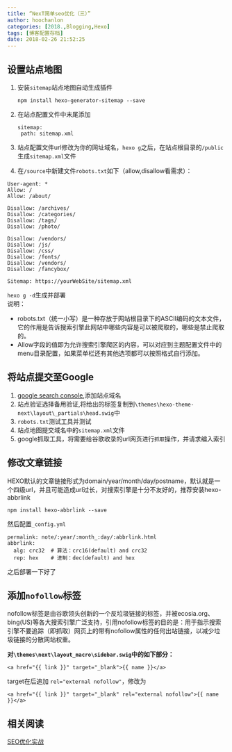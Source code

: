 ```yaml
---
title: “NexT简单seo优化（三）”
author: hoochanlon
categories: [2018.,Blogging,Hexo]
tags: [博客配置存档]
date: 2018-02-26 21:52:25
---
```


## 设置站点地图

1. 安装`sitemap`站点地图自动生成插件
    ```
    npm install hexo-generator-sitemap --save
    ```
2. 在站点配置文件中末尾添加
    ```
    sitemap:
     path: sitemap.xml
    ```
3. 站点配置文件url修改为你的网址域名，`hexo g`之后，在站点根目录的`/public`生成`sitemap.xml`文件  

<!-- more -->

4. 在`/source`中新建文件`robots.txt`如下（allow,disallow看需求）：

  ```
  User-agent: *
  Allow: /
  Allow: /about/

  Disallow: /archives/
  Disallow: /categories/
  Disallow: /tags/
  Disallow: /photo/

  Disallow: /vendors/
  Disallow: /js/
  Disallow: /css/
  Disallow: /fonts/
  Disallow: /vendors/
  Disallow: /fancybox/

  Sitemap: https://yourWebSite/sitemap.xml
  ```
`hexo g -d`生成并部署  
说明：
* robots.txt（统一小写）是一种存放于网站根目录下的ASCII编码的文本文件，它的作用是告诉搜索引擎此网站中哪些内容是可以被爬取的，哪些是禁止爬取的。
* Allow字段的值即为允许搜索引擎爬区的内容，可以对应到主题配置文件中的menu目录配置，如果菜单栏还有其他选项都可以按照格式自行添加。

## 将站点提交至Google
1. [google search console](https://www.google.com/webmasters/),添加站点域名
2. 站点验证选择备用验证,将给出的标签复制到`\themes\hexo-theme-next\layout\_partials\head.swig`中
3. `robots.txt`测试工具并测试
4. 站点地图提交域名中的`sitemap.xml`文件
5. google抓取工具，将需要给谷歌收录的url网页进行`抓取`操作，并请求编入索引


## 修改文章链接
HEXO默认的文章链接形式为domain/year/month/day/postname，默认就是一个四级url，并且可能造成url过长，对搜索引擎是十分不友好的，推荐安装hexo-abbrlink
```
npm install hexo-abbrlink --save
```
然后配置`_config.yml`
```
permalink: note/:year/:month_:day/:abbrlink.html
abbrlink:
  alg: crc32  # 算法：crc16(default) and crc32
  rep: hex    # 进制：dec(default) and hex
```
之后部署一下好了
## 添加`nofollow`标签
nofollow标签是由谷歌领头创新的一个反垃圾链接的标签，并被ecosia.org、bing(US)等各大搜索引擎广泛支持，引用nofollow标签的目的是：用于指示搜索引擎不要追踪（即抓取）网页上的带有nofollow属性的任何出站链接，以减少垃圾链接的分散网站权重。

__对`\themes\next\layout_macro\sidebar.swig`中的如下部分：__

```
<a href="{{ link }}" target="_blank">{{ name }}</a>
```

target在后追加 `rel="external nofollow"`，修改为

```
<a href="{{ link }}" target="_blank" rel="external nofollow">{{ name }}</a>
```

 ## 相关阅读


 [SEO优化实战](http://imweb.io/topic/5682938b57d7a6c47914fc00)
